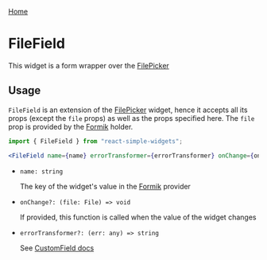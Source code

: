 [Home](../../../README.md)

# FileField

This widget is a form wrapper over the [FilePicker](../file-picker/usage.md)

## Usage

`FileField` is an extension of the [FilePicker](../file-picker/usage.md) widget, hence it accepts
all its props (except the `file` props) as well as the props specified here. The `file` prop is
provided by the [Formik](https://jaredpalmer.com/formik/) holder.

```jsx
import { FileField } from "react-simple-widgets";

<FileField name={name} errorTransformer={errorTransformer} onChange={onChange} />;
```

-   `name: string`

    The key of the widget's value in the [Formik](https://jaredpalmer.com/formik/) provider

-   `onChange?: (file: File) => void`

    If provided, this function is called when the value of the widget changes

-   `errorTransformer?: (err: any) => string`

    See [CustomField docs](../../../src/widgets/custom-field/custom-field-usage.md)
